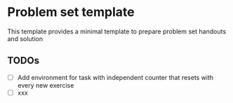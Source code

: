 # Problem set template

This template provides a minimal template to prepare problem set handouts and solution

## TODOs

* [ ] Add environment for task with independent counter that resets with every new exercise
* [ ] xxx
